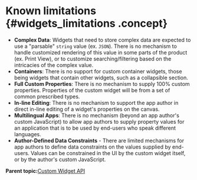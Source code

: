 # Known limitations {#widgets_limitations .concept}

-   **Complex Data**: Widgets that need to store complex data are expected to use a "parsable" `string` value \(ex. `JSON`\). There is no mechanism to handle customized rendering of this value in some parts of the product \(ex. Print View\), or to customize searching/filtering based on the intricacies of the complex value.
-   **Containers**: There is no support for custom container widgets, those being widgets that contain other widgets, such as a collapsible section.
-   **Full Custom Properties**: There is no mechanism to supply 100% custom properties. Properties of the custom widget will be from a set of common prescribed types.
-   **In-line Editing**: There is no mechanism to support the app author in direct in-line editing of a widget's properties on the canvas.
-   **Multilingual Apps**: There is no mechanism \(beyond an app author's custom JavaScript\) to allow app authors to supply property values for an application that is to be used by end-users who speak different languages.
-   **Author-Defined Data Constraints** - There are limited mechanisms for app authors to define data constraints on the values supplied by end-users. Values can be constrained in the UI by the custom widget itself, or by the author's custom JavaScript.

**Parent topic:**[Custom Widget API](customwidgetapi_landing.md)

